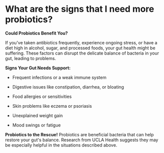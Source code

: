 # What are the signs that I need more probiotics?

**Could Probiotics Benefit You?**

If you've taken antibiotics frequently, experience ongoing stress, or have a diet high in alcohol, sugar, and processed foods, your gut health might be suffering. These factors can disrupt the delicate balance of bacteria in your gut, leading to problems.

**Signs Your Gut Needs Support:**

- Frequent infections or a weak immune system

- Digestive issues like constipation, diarrhea, or bloating

- Food allergies or sensitivities

- Skin problems like eczema or psoriasis

- Unexplained weight gain

- Mood swings or fatigue

**Probiotics to the Rescue!** Probiotics are beneficial bacteria that can help restore your gut's balance. Research from UCLA Health suggests they may be especially helpful in the situations described above.